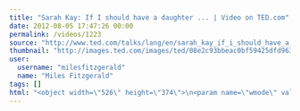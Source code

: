 ```yaml
---
title: "Sarah Kay: If I should have a daughter ... | Video on TED.com"
date: 2012-08-05 17:47:26 00:00
permalink: /videos/1223
source: "http://www.ted.com/talks/lang/en/sarah_kay_if_i_should_have_a_daughter.html"
thumbnail: "http://images.ted.com/images/ted/08e2c93bbeac0bf59425dfd96391e3b531367671_389x292.jpg"
user:
  username: "milesfitzgerald"
  name: "Miles Fitzgerald"
tags: []
html: "<object width=\"526\" height=\"374\">\n<param name=\"wmode\" value=\"transparent\"><param name=\"movie\" value=\"http://video.ted.com/assets/player/swf/EmbedPlayer.swf\"><param name=\"allowFullScreen\" value=\"true\"><param name=\"allowScriptAccess\" value=\"always\"><param name=\"wmode\" value=\"transparent\"><param name=\"bgColor\" value=\"#ffffff\"><param name=\"flashvars\" value=\"vu=http://video.ted.com/talk/stream/2011/Blank/SarahKay_2011-320k.mp4&amp;su=http://images.ted.com/images/ted/tedindex/embed-posters/SarahKay-2011.embed_thumbnail.jpg&amp;vw=512&amp;vh=288&amp;ap=0&amp;ti=1100&amp;lang=en&amp;introDuration=15330&amp;adDuration=4000&amp;postAdDuration=830&amp;adKeys=talk=sarah_kay_if_i_should_have_a_daughter;year=2011;theme=master_storytellers;theme=spectacular_performance;theme=the_creative_spark;theme=words_about_words;event=TED2011;tag=entertainment;tag=performance;tag=poetry;tag=storytelling;&amp;preAdTag=tconf.ted/embed;tile=1;sz=512x288;\"><embed src=\"http://video.ted.com/assets/player/swf/EmbedPlayer.swf\" pluginspace=\"http://www.macromedia.com/go/getflashplayer\" type=\"application/x-shockwave-flash\" wmode=\"transparent\" bgcolor=\"#ffffff\" width=\"526\" height=\"374\" allowfullscreen=\"true\" allowscriptaccess=\"always\" flashvars=\"vu=http://video.ted.com/talk/stream/2011/Blank/SarahKay_2011-320k.mp4&amp;su=http://images.ted.com/images/ted/tedindex/embed-posters/SarahKay-2011.embed_thumbnail.jpg&amp;vw=512&amp;vh=288&amp;ap=0&amp;ti=1100&amp;lang=en&amp;introDuration=15330&amp;adDuration=4000&amp;postAdDuration=830&amp;adKeys=talk=sarah_kay_if_i_should_have_a_daughter;year=2011;theme=master_storytellers;theme=spectacular_performance;theme=the_creative_spark;theme=words_about_words;event=TED2011;tag=entertainment;tag=performance;tag=poetry;tag=storytelling;&amp;preAdTag=tconf.ted/embed;tile=1;sz=512x288;\"></embed></object>"
---
```


